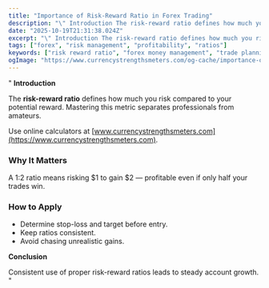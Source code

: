 ```yaml
---
title: "Importance of Risk-Reward Ratio in Forex Trading"
description: "\" Introduction The risk-reward ratio defines how much you risk compared to your potential reward..."
date: "2025-10-19T21:31:38.024Z"
excerpt: "\" Introduction The risk-reward ratio defines how much you risk compared to your potential reward. Mastering this metric separates professionals from amateurs. Use online calculators at [www.currencystrengthsmeters.com](https://www.currencystrengthsmeters.com). Why It Matters A 1:2 ratio means risking $1 to gain $2 — profitable even if only half your trades win. How to..."
tags: ["forex", "risk management", "profitability", "ratios"]
keywords: ["risk reward ratio", "forex money management", "trade planning", "risk control", "forex profitability"]
ogImage: "https://www.currencystrengthsmeters.com/og-cache/importance-of-risk-reward-ratio-in-forex-trading.jpg"
---
```

"
**Introduction**

The **risk-reward ratio** defines how much you risk compared to your potential reward. Mastering this metric separates professionals from amateurs.

Use online calculators at [www.currencystrengthsmeters.com](https://www.currencystrengthsmeters.com).

### Why It Matters

A 1:2 ratio means risking $1 to gain $2 — profitable even if only half your trades win.

### How to Apply

- Determine stop-loss and target before entry.  
- Keep ratios consistent.  
- Avoid chasing unrealistic gains.  

**Conclusion**

Consistent use of proper risk-reward ratios leads to steady account growth.
"
